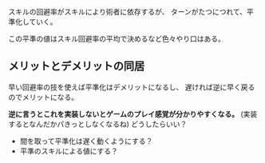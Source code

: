 スキルの回避率がスキルにより術者に依存するが、
ターンがたつにつれて、平準化していく。

この平準の値はスキル回避率の平均で決めるなど色々やり口はある。
## メリットとデメリットの同居

早い回避率の技を使えば平準化はデメリットになるし、
遅ければ逆に早く戻るのでメリットになる。

**逆に言うとこれを実装しないとゲームのプレイ感覚が分かりやすくなる。**
(実装するとなんだかパきっとしなくなるね)
どうしたらいい？
- 間を取って平準化は遅く動くようにする？
- 平準のスキルによる値にする？